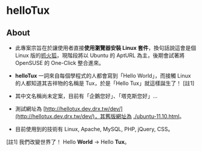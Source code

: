 # helloTux

## About

* 此專案宗旨在於讓使用者直接**使用瀏覽器安裝 Linux 套件**，換句話說這會是個 Linux 版的[抓火狐](http://gfx.tw/)，現階段將以 Ubuntu 的 AptURL 為主，後期會試著將 OpenSUSE 的 One-Click 整合進來。

* **helloTux** 一詞來自每個學程式的人都會寫到「Hello World」，而接觸 Linux 的人都知道其吉祥物的名稱是 Tux，於是「Hello Tux」就這樣誕生了！ [註1]

* 其中文名稱尚未定案，目前有「企鵝您好」、「塔克斯您好」...

* 測試網址為 [http://hellotux.dev.drx.tw/dev/](http://hellotux.dev.drx.tw/dev/)，其舊版網址為 [./ubuntu-11.10.html](http://hellotux.dev.drx.tw/ubuntu-11.10.html)。

* 目前使用到的技術有 Linux, Apache, MySQL, PHP, jQuery, CSS。

 [註1] 我們改變世界了！ Hello **World** →  Hello **Tux**。

